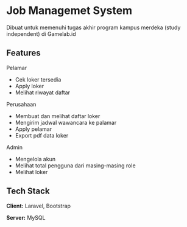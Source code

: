 
# Job Managemet System

Dibuat untuk memenuhi tugas akhir program kampus merdeka (study independent) di Gamelab.id


## Features

Pelamar
- Cek loker tersedia
- Apply loker
- Melihat riwayat daftar

Perusahaan
- Membuat dan melihat daftar loker
- Mengirim jadwal wawancara ke palamar
- Apply pelamar 
- Export pdf data loker

Admin 
- Mengelola akun
- Melihat total pengguna dari masing-masing role
- Melihat loker

## Tech Stack

**Client:** Laravel, Bootstrap

**Server:** MySQL

